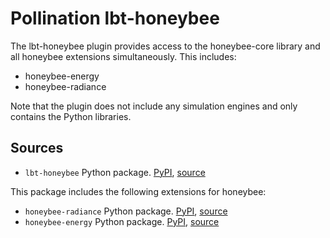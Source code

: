 # Pollination lbt-honeybee

The lbt-honeybee plugin provides access to the honeybee-core library and all
honeybee extensions simultaneously. This includes:

* honeybee-energy
* honeybee-radiance

Note that the plugin does not include any simulation engines and only contains
the Python libraries.

## Sources

* `lbt-honeybee` Python package. [PyPI](https://pypi.org/project/lbt-honeybee/), [source](https://github.com/ladybug-tools/lbt-honeybee)

This package includes the following extensions for honeybee:

* `honeybee-radiance` Python package. [PyPI](https://pypi.org/project/honeybee-radiance/), [source](https://github.com/ladybug-tools/honeybee-radiance)
* `honeybee-energy` Python package. [PyPI](https://pypi.org/project/honeybee-energy/), [source](https://github.com/ladybug-tools/honeybee-energy)
